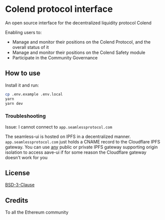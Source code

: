 # Colend protocol interface

An open source interface for the decentralized liquidity protocol Colend

Enabling users to:

- Manage and monitor their positions on the Colend Protocol, and the overall status of it
- Manage and monitor their positions on the Colend Safety module
- Participate in the Community Governance

## How to use

Install it and run:

```sh
cp .env.example .env.local
yarn
yarn dev
```

### Troubleshooting

Issue: I cannot connect to `app.seamlessprotocol.com`

The seamless-ui is hosted on IPFS in a decentralized manner. `app.seamlessprotocol.com` just holds a CNAME record to the Cloudflare IPFS gateway. You can use [any](https://ipfs.github.io/public-gateway-checker/) public or private IPFS gateway supporting origin isolation to access aave-ui if for some reason the Cloudflare gateway doesn't work for you

## License

[BSD-3-Clause](./LICENSE.md)

## Credits

To all the Ethereum community
